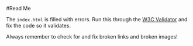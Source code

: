 #Read Me

The `index.html` is filled with errors. Run this through the [W3C Validator](http://validator.w3c.org) and fix the code so it validates.

Always remember to check for and fix broken links and broken images!